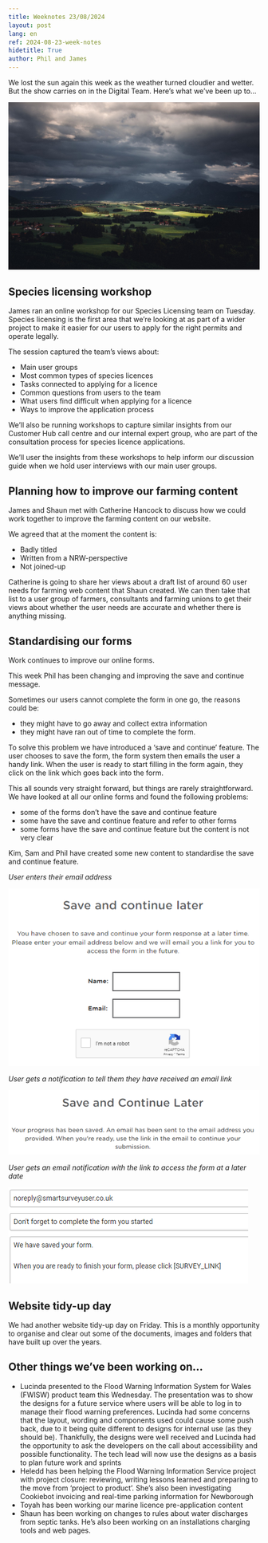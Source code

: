 ```yaml
---
title: Weeknotes 23/08/2024
layout: post
lang: en
ref: 2024-08-23-week-notes
hidetitle: True
author: Phil and James
---
```


We lost the sun again this week as the weather turned cloudier and wetter. But the show carries on in the Digital Team. Here’s what we’ve been up to...

![photo showing a cloudy day in wales](https://github.com/nrw-digital/week-notes/blob/6c8b2283dd5f54091769c1dfb3badddacb570093/images/mountains-7352448_1280.jpg?raw=true)

## Species licensing workshop
James ran an online workshop for our Species Licensing team on Tuesday. Species licensing is the first area that we’re looking at as part of a wider project to make it easier for our users to apply for the right permits and operate legally. 

The session captured the team’s views about: 

+ Main user groups 
+ Most common types of species licences 
+ Tasks connected to applying for a licence 
+ Common questions from users to the team
+ What users find difficult when applying for a licence
+ Ways to improve the application process

We’ll also be running workshops to capture similar insights from our Customer Hub call centre and our internal expert group, who are part of the consultation process for species licence applications. 

We’ll user the insights from these workshops to help inform our discussion guide when we hold user interviews with our main user groups. 

## Planning how to improve our farming content

James and Shaun met with Catherine Hancock to discuss how we could work together to improve the farming content on our website. 

We agreed that at the moment the content is:  

+ Badly titled
+ Written from a NRW-perspective 
+ Not joined-up

Catherine is going to share her views about a draft list of around 60 user needs for farming web content that Shaun created. We can then take that list to a user group of farmers, consultants and farming unions to get their views about whether the user needs are accurate and whether there is anything missing.  

## Standardising our forms

Work continues to improve our online forms.

This week Phil has been changing and improving the save and continue message. 

Sometimes our users cannot complete the form in one go, the reasons could be:

+ they might have to go away and collect extra information
+ they might have ran out of time to complete the form.

To solve this problem we have introduced a ‘save and continue’ feature. The user chooses to save the form, the form system then emails the user a handy link. When the user is ready to start filling in the form again, they click on the link which goes back into the form.

This all sounds very straight forward, but things are rarely straightforward. We have looked at all our online forms and found the following problems: 

+ some of the forms don’t have the save and continue feature
+ some have the save and continue feature and refer to other forms
+ some forms have the save and continue feature but the content is not very clear 

Kim, Sam and Phil have created some new content to standardise the save and continue feature.

*User enters their email address*

![screenshot showing the standardised save screen](https://github.com/nrw-digital/week-notes/blob/6c8b2283dd5f54091769c1dfb3badddacb570093/images/img%202%20showing%20save%20screen.png?raw=true)

*User gets a notification to tell them they have received an email link*

![screenshot showing the progress saved screen](https://github.com/nrw-digital/week-notes/blob/6c8b2283dd5f54091769c1dfb3badddacb570093/images/notification%20screenshot.png?raw=true)

*User gets an email notification with the link to access the form at a later date*

![screenshot showing the new notification](https://github.com/nrw-digital/week-notes/blob/6c8b2283dd5f54091769c1dfb3badddacb570093/images/prompt%20screenshot.png?raw=true)

## Website tidy-up day

We had another website tidy-up day on Friday. This is a monthly opportunity to organise and clear out some of the documents, images and folders that have built up over the years. 

## Other things we’ve been working on…

+ Lucinda presented to the Flood Warning Information System for Wales (FWISW) product team this Wednesday. The presentation was to show the designs for a future service where users will be able to log in to manage their flood warning preferences. Lucinda had some concerns that the layout, wording and components used could cause some push back, due to it being quite different to designs for internal use (as they should be). Thankfully, the designs were well received and Lucinda had the opportunity to ask the developers on the call about accessibility and possible functionality. The tech lead will now use the designs as a basis to plan future work and sprints
+ Heledd has been helping the Flood Warning Information Service project with project closure: reviewing, writing lessons learned and preparing to the move from ‘project to product’. She’s also been investigating Cookiebot invoicing and real-time parking information for Newborough
+ Toyah has been working our marine licence pre-application content
+ Shaun has been working on changes to rules about water discharges from septic tanks. He’s also been working on an installations charging tools and web pages. 

